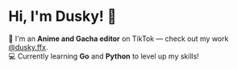# Hi, I'm Dusky! 👋

🎥 I'm an **Anime and Gacha editor** on TikTok — check out my work [@dusky.ffx](https://www.tiktok.com/@dusky.ffx).  
💻 Currently learning **Go** and **Python** to level up my skills!
